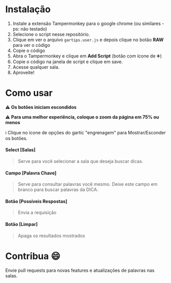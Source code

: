 # Instalação

1. Instale a extensão Tampermonkey para o google chrome (ou similares - ps: não testado)
2. Selecione o script nesse repositório.
3. Clique em ver o arquivo `gartips.user.js` e depois clique no botão **RAW** para ver o código
4. Copie o código
5. Abra o Tampermonkey e clique em **Add Script** (botão com ícone de :heavy_plus_sign:)
6. Copie o código na janela de script e clique em save.
7. Acesse qualquer sala.
8. Aproveite!

# Como usar

:warning: **Os botões iniciam escondidos**

:warning: **Para uma melhor experiência, coloque o zoom da página em 75% ou menos**

:information_source: Clique no ícone de opções do gartic "engrenagem" para Mostrar/Esconder os botões.

#### Select [Salas]

> Serve para você selecionar a sala que deseja buscar dicas.

#### Campo [Palavra Chave]

> Serve para consultar palavras você mesmo. Deixe este campo em branco para buscar palavras da DICA.

#### Botão [Possíveis Respostas]

> Envia a requisição

#### Botão [Limpar]

> Apaga os resultados mostrados  

# Contribua :smile:

Envie pull requests para novas features e atualizações de palavras nas salas.
